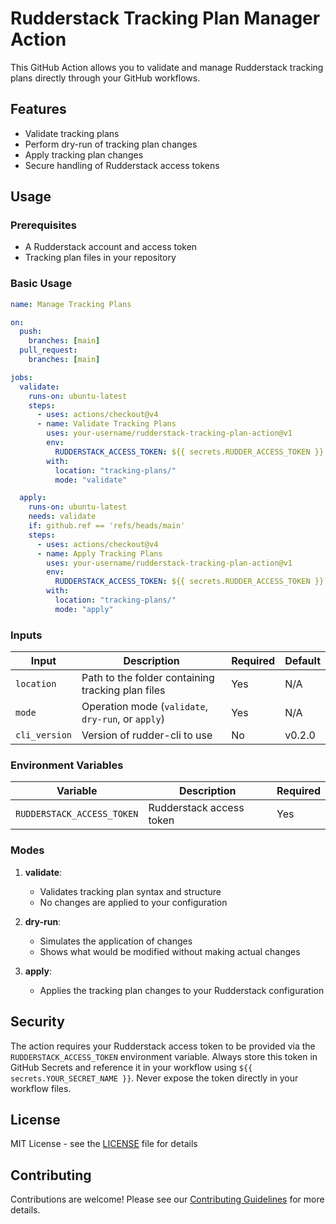 # Rudderstack Tracking Plan Manager Action

This GitHub Action allows you to validate and manage Rudderstack tracking plans directly through your GitHub workflows.

## Features

- Validate tracking plans
- Perform dry-run of tracking plan changes
- Apply tracking plan changes
- Secure handling of Rudderstack access tokens

## Usage

### Prerequisites

- A Rudderstack account and access token
- Tracking plan files in your repository

### Basic Usage

```yaml
name: Manage Tracking Plans

on:
  push:
    branches: [main]
  pull_request:
    branches: [main]

jobs:
  validate:
    runs-on: ubuntu-latest
    steps:
      - uses: actions/checkout@v4
      - name: Validate Tracking Plans
        uses: your-username/rudderstack-tracking-plan-action@v1
        env:
          RUDDERSTACK_ACCESS_TOKEN: ${{ secrets.RUDDER_ACCESS_TOKEN }}
        with:
          location: "tracking-plans/"
          mode: "validate"

  apply:
    runs-on: ubuntu-latest
    needs: validate
    if: github.ref == 'refs/heads/main'
    steps:
      - uses: actions/checkout@v4
      - name: Apply Tracking Plans
        uses: your-username/rudderstack-tracking-plan-action@v1
        env:
          RUDDERSTACK_ACCESS_TOKEN: ${{ secrets.RUDDER_ACCESS_TOKEN }}
        with:
          location: "tracking-plans/"
          mode: "apply"
```

### Inputs

| Input         | Description                                        | Required | Default |
| ------------- | -------------------------------------------------- | -------- | ------- |
| `location`    | Path to the folder containing tracking plan files  | Yes      | N/A     |
| `mode`        | Operation mode (`validate`, `dry-run`, or `apply`) | Yes      | N/A     |
| `cli_version` | Version of rudder-cli to use                       | No       | v0.2.0  |

### Environment Variables

| Variable                   | Description              | Required |
| -------------------------- | ------------------------ | -------- |
| `RUDDERSTACK_ACCESS_TOKEN` | Rudderstack access token | Yes      |

### Modes

1. **validate**:

   - Validates tracking plan syntax and structure
   - No changes are applied to your configuration

2. **dry-run**:

   - Simulates the application of changes
   - Shows what would be modified without making actual changes

3. **apply**:
   - Applies the tracking plan changes to your Rudderstack configuration

## Security

The action requires your Rudderstack access token to be provided via the `RUDDERSTACK_ACCESS_TOKEN` environment variable. Always store this token in GitHub Secrets and reference it in your workflow using `${{ secrets.YOUR_SECRET_NAME }}`. Never expose the token directly in your workflow files.

## License

MIT License - see the [LICENSE](LICENSE) file for details

## Contributing

Contributions are welcome! Please see our [Contributing Guidelines](CONTRIBUTING.md) for more details.
